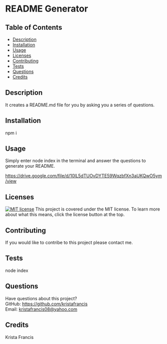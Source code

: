 # README Generator

## Table of Contents

- [Description](#description)
- [Installation](#installation)
- [Usage](#usage)
- [Licenses](#licenses)
- [Contributing](#contributing)
- [Tests](#tests)
- [Questions](#questions)
- [Credits](#credits)

## Description

It creates a README.md file for you by asking you a series of questions.

## Installation

npm i

## Usage

Simply enter node index in the terminal and answer the questions to generate your README.

https://drive.google.com/file/d/10lL5dTUOvDYTE59WqzbfXn3aUKQwO5ym/view

## Licenses

[![MIT license](https://img.shields.io/badge/License-MIT-blue.svg)](https://lbesson.mit-license.org/)
This project is covered under the MIT license. To learn more about what this means, click the license button at the top.

## Contributing

If you would like to contribe to this project please contact me.

## Tests

node index

## Questions

Have questions about this project?  
 GitHub: https://github.com/kristafrancis  
 Email: kristafrancis08@yahoo.com

## Credits

Krista Francis
